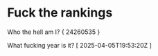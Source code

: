# Fuck the rankings

Who the hell am I?
{ 24260535 }

What fucking year is it?
[ 2025-04-05T19:53:20Z ]
